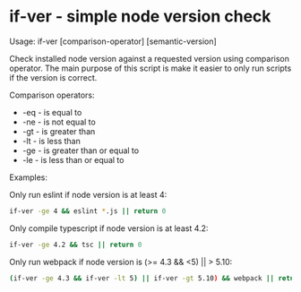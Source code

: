 # if-ver - simple node version check

Usage: if-ver [comparison-operator] [semantic-version]

Check installed node version against a requested version using comparison operator. 
The main purpose of this script is make it easier to only run scripts if the version is correct.

Comparison operators:
  * -eq - is equal to
  * -ne - is not equal to
  * -gt - is greater than
  * -lt - is less than
  * -ge - is greater than or equal to
  * -le - is less than or equal to

Examples:

  Only run eslint if node version is at least 4:
  ``` bash
  if-ver -ge 4 && eslint *.js || return 0
  ```

  Only compile typescript if node version is at least 4.2:
  ``` bash
  if-ver -ge 4.2 && tsc || return 0
  ```

  Only run webpack if node version is (>= 4.3 && <5) || > 5.10:
  ``` bash
  (if-ver -ge 4.3 && if-ver -lt 5) || if-ver -gt 5.10) && webpack || return 0
  ```
